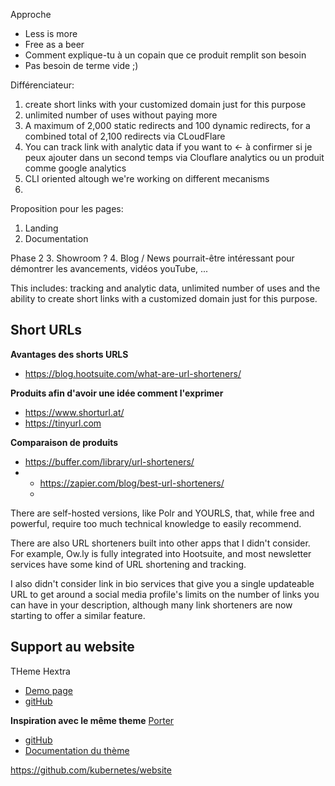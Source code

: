 Approche
 * Less is more
 * Free as a beer
 * Comment explique-tu à un copain que ce produit remplit son besoin
 * Pas besoin de terme vide ;)

Différenciateur:
1. create short links with your customized domain just for this purpose
2. unlimited number of uses without paying more
3. A maximum of 2,000 static redirects and 100 dynamic redirects, for a combined total of 2,100 redirects via CLoudFlare
4. You can track link with analytic data if you want to <- à confirmer si je peux ajouter dans un second temps via Clouflare analytics ou un produit comme google analytics
5. CLI oriented altough we're working on different mecanisms
6. 

Proposition pour les pages:
1. Landing
2. Documentation

Phase 2
3. Showroom ?
4. Blog / News pourrait-être intéressant pour démontrer les avancements, vidéos youTube, ...

This includes: tracking and analytic data, unlimited number of uses and the ability to create short links with a customized domain just for this purpose. 


## Short URLs

**Avantages des shorts URLS**
* https://blog.hootsuite.com/what-are-url-shorteners/

**Produits afin d'avoir une idée comment l'exprimer**
* https://www.shorturl.at/
* https://tinyurl.com

**Comparaison de produits**
* https://buffer.com/library/url-shorteners/
* * https://zapier.com/blog/best-url-shorteners/
  * 

There are self-hosted versions, like Polr and YOURLS, that, while free and powerful, require too much technical knowledge to easily recommend. 

There are also URL shorteners built into other apps that I didn't consider. For example, Ow.ly is fully integrated into Hootsuite, and most newsletter services have some kind of URL shortening and tracking. 

I also didn't consider link in bio services that give you a single updateable URL to get around a social media profile's limits on the number of links you can have in your description, although many link shorteners are now starting to offer a similar feature.

## Support au website

THeme Hextra
 * [Demo page](https://imfing.github.io/hextra/)
 * [gitHub](https://github.com/imfing/hextra/tree/main)

**Inspiration avec le même theme**
[Porter](porter.sh)
* [gitHub](https://github.com/getporter/porter/blob/main/docs)
* [Documentation du thème](https://porter.sh/docs/getting-started/)

https://github.com/kubernetes/website
